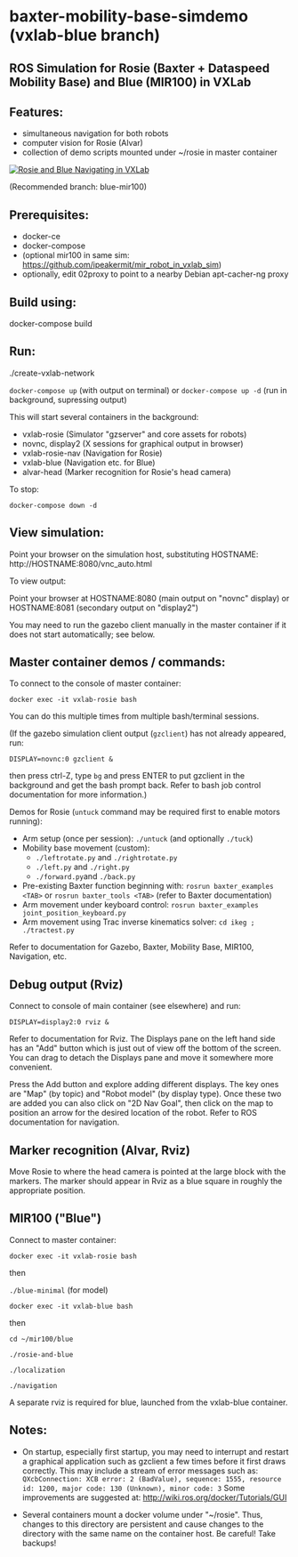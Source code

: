 # baxter-mobility-base-simdemo (vxlab-blue branch)
## ROS Simulation for Rosie (Baxter + Dataspeed Mobility Base) and Blue (MIR100) in VXLab

## Features:
- simultaneous navigation for both robots
- computer vision for Rosie (Alvar)
- collection of demo scripts mounted under ~/rosie in master container

[![Rosie and Blue Navigating in VXLab](https://img.youtube.com/vi/Jtl_j8n0Mf8/0.jpg)](https://www.youtube.com/watch?v=Jtl_j8n0Mf8)

(Recommended branch: blue-mir100)

## Prerequisites:
- docker-ce
- docker-compose
- (optional mir100 in same sim: https://github.com/ipeakermit/mir_robot_in_vxlab_sim)
- optionally, edit 02proxy to point to a nearby Debian apt-cacher-ng proxy

## Build using:

docker-compose build

## Run:

./create-vxlab-network

`docker-compose up` (with output on terminal) or
`docker-compose up -d` (run in background, supressing output)

This will start several containers in the background:
- vxlab-rosie (Simulator "gzserver" and core assets for robots)
- novnc, display2 (X sessions for graphical output in browser)
- vxlab-rosie-nav (Navigation for Rosie)
- vxlab-blue (Navigation etc. for Blue)
- alvar-head (Marker recognition for Rosie's head camera)

To stop:

`docker-compose down -d`

## View simulation:

Point your browser on the simulation host, substituting HOSTNAME: http://HOSTNAME:8080/vnc_auto.html

To view output:

Point your browser at HOSTNAME:8080 (main output on "novnc" display) or HOSTNAME:8081 (secondary output on "display2")

You may need to run the gazebo client manually in the master container if it does not start automatically; see below.

## Master container demos / commands:

To connect to the console of master container:

`docker exec -it vxlab-rosie bash`

You can do this multiple times from multiple bash/terminal sessions.

(If the gazebo simulation client output (`gzclient`) has not already appeared, run:

`DISPLAY=novnc:0 gzclient &`

then press ctrl-Z, type `bg` and press ENTER to put gzclient in the background and get the bash prompt back. Refer to bash job control documentation for more information.)

Demos for Rosie (`untuck` command may be required first to enable motors running):
- Arm setup (once per session): `./untuck` (and optionally `./tuck`)
- Mobility base movement (custom):
  - `./leftrotate.py` and `./rightrotate.py`
  - `./left.py` and `./right.py`
  - `./forward.py`and `./back.py`
- Pre-existing Baxter function beginning with: `rosrun baxter_examples <TAB>` or `rosrun baxter_tools <TAB>` (refer to Baxter documentation)
- Arm movement under keyboard control: `rosrun baxter_examples joint_position_keyboard.py`
- Arm movement using Trac inverse kinematics solver: `cd ikeg ; ./tractest.py` 

Refer to documentation for Gazebo, Baxter, Mobility Base, MIR100, Navigation, etc.

## Debug output (Rviz)

Connect to console of main container (see elsewhere) and run:

`DISPLAY=display2:0 rviz &`

Refer to documentation for Rviz. The Displays pane on the left hand side has an "Add" button which is just out of view off the bottom of the screen. You can drag to detach the Displays pane and move it somewhere more convenient.

Press the Add button and explore adding different displays. The key ones are "Map" (by topic) and "Robot model" (by display type). Once these two are added you can also click on "2D Nav Goal", then click on the map to position an arrow for the desired location of the robot. Refer to ROS documentation for navigation.

## Marker recognition (Alvar, Rviz)

Move Rosie to where the head camera is pointed at the large block with the markers. The marker should appear in Rviz as a blue square in roughly the appropriate position.

## MIR100 ("Blue")

Connect to master container:

`docker exec -it vxlab-rosie bash`

then

`./blue-minimal` (for model)

`docker exec -it vxlab-blue bash`

then

`cd ~/mir100/blue`

`./rosie-and-blue`

`./localization`

`./navigation`

A separate rviz is required for blue, launched from the vxlab-blue container.


## Notes:

- On startup, especially first startup, you may need to interrupt and restart a graphical application such as gzclient a few times before it first draws correctly. This may include a stream of error messages such as:
`QXcbConnection: XCB error: 2 (BadValue), sequence: 1555, resource id: 1200, major code: 130 (Unknown), minor code: 3`
Some improvements are suggested at: http://wiki.ros.org/docker/Tutorials/GUI

- Several containers mount a docker volume under "~/rosie". Thus, changes to this directory are persistent and cause changes to the directory with the same name on the container host. Be careful! Take backups!
